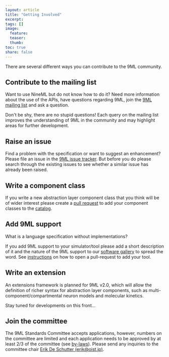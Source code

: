 ```yaml
---
layout: article
title: "Getting Involved"
excerpt:
tags: []
image:
  feature:
  teaser:
  thumb:
toc: true
share: false
---
```


There are several different ways you can contribute to the 9ML community.

## Contribute to the mailing list

Want to use NineML but do not know how to do it? Need more information about the use of the APIs, have questions regarding 9ML, join the [9ML mailing list](http://lists.incf.org/mailman/listinfo/nineml-users) and ask a question.

Don't be shy, there are no stupid questions! Each query on the mailing list improves the understanding of 9ML in the community and may highlight areas for further development.

## Raise an issue

Find a problem with the specification or want to suggest an enhancement? Please file an issue in the [9ML issue tracker](https://github.com/INCF/nineml/issues). But before you do please search through the existing issues to see whether a similar issue has already been raised.

## Write a component class

If you write a new abstraction layer component class that you think will be of wider interest please create a [pull request](https://help.github.com/articles/using-pull-requests/) to add your component classes to the [catalog](https://github.com/INCF/nineml/tree/master/catalog).

## Add 9ML support

What is a language specification without implementations?

If you add 9ML support to your simulator/tool please add a short description of it and the nature of the 9ML support to our [software gallery]({{site.url}}/software/) to spread the word. See [instructions]({{site.url}}/software/add_your_tool.html) on how to open a pull-request to add your tool.

## Write an extension

An extensions framework is planned for 9ML v2.0, which will allow the definition of richer syntax for abstraction layer components, such as multi-component/compartmental neuron models and molecular kinetics.

Stay tuned for developments on this front...


## Join the committee

The 9ML Standards Committee accepts applications, however, numbers on the committee are limited and each application needs to be approved by at least 2/3 of the committee (see [by-laws](http://nineml.net/by-laws/)). Please send any inquiries to the committee chair [Erik De Schutter (erik@oist.jp)](mailto:erik@oist.jp).
 

